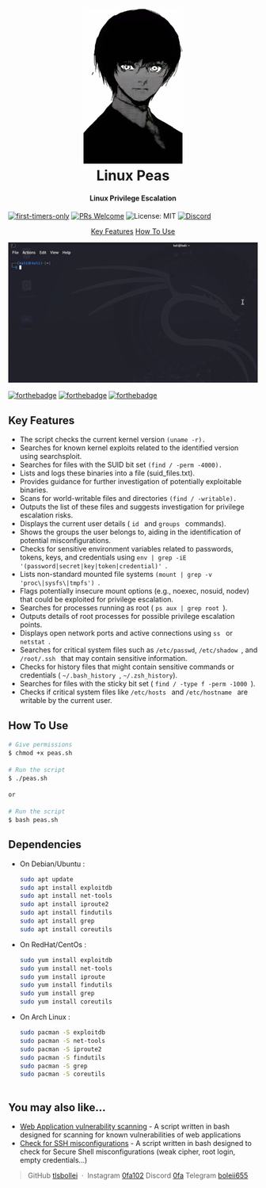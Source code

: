 
<h1 align="center">
  <br>
  <img src=https://raw.githubusercontent.com/tlsbollei/peas/refs/heads/main/assets/kaneki.jpg alt="Linux Peas" width="200"></a>
  <br>
  Linux Peas
  <br>
</h1>

<h4 align="center">Linux Privilege Escalation <a href="http://electron.atom.io" target="_blank"></a></h4>

[![first-timers-only](https://img.shields.io/badge/first--timers--only-friendly-blue.svg?style=flat-square)](https://www.firsttimersonly.com/)
[![PRs Welcome](https://img.shields.io/badge/PRs-welcome-brightgreen.svg?style=flat-square)](https://makeapullrequest.com)
![License: MIT](https://img.shields.io/badge/License-MIT-yellow.svg?style=flat-square)
[![Discord](https://img.shields.io/badge/Discord-7289DA?style=flat-square&logo=discord&logoColor=white)](https://discord.gg/MqqPYJ2s)


<p align="center">
  <a href="#key-features">Key Features</a> 
  <a href="#how-to-use">How To Use</a> 



![screenshot](https://raw.githubusercontent.com/tlsbollei/peas/refs/heads/main/assets/peas.gif)

[![forthebadge](https://forthebadge.com/images/featured/featured-built-with-love.svg)](https://forthebadge.com)
[![forthebadge](https://forthebadge.com/images/featured/featured-gluten-free.svg)](https://forthebadge.com)
[![forthebadge](https://forthebadge.com/images/featured/featured-oooo-kill-em.svg)](https://forthebadge.com)
## Key Features

* The script checks the current kernel version ```(uname -r).```
* Searches for known kernel exploits related to the identified version using searchsploit.
* Searches for files with the SUID bit set ```(find / -perm -4000).```
* Lists and logs these binaries into a file (suid_files.txt).
* Provides guidance for further investigation of potentially exploitable binaries.
* Scans for world-writable files and directories ```(find / -writable).```
* Outputs the list of these files and suggests investigation for privilege escalation risks.
* Displays the current user details  ( ```id ``` and  ```groups ``` commands).
* Shows the groups the user belongs to, aiding in the identification of potential misconfigurations.
* Checks for sensitive environment variables related to passwords, tokens, keys, and credentials using  ```env | grep -iE '(password|secret|key|token|credential)' ```.
* Lists non-standard mounted file systems  ```(mount | grep -v 'proc\|sysfs\|tmpfs') ```.
* Flags potentially insecure mount options (e.g., noexec, nosuid, nodev) that could be exploited for privilege escalation.
* Searches for processes running as root   ( ```ps aux | grep root ```).
* Outputs details of root processes for possible privilege escalation points.
* Displays open network ports and active connections using  ```ss ``` or  ```netstat ```.
* Searches for critical system files such as ``` /etc/passwd ```,  ```/etc/shadow ```, and ```/root/.ssh ``` that may contain sensitive information. 
* Checks for history files that might contain sensitive commands or credentials ( ```~/.bash_history ```, ``` ~/.zsh_history ```).
* Searches for files with the sticky bit set ( ```find / -type f -perm -1000 ```).
* Checks if critical system files like  ```/etc/hosts ``` and  ```/etc/hostname ``` are writable by the current user.


## How To Use



```bash
# Give permissions
$ chmod +x peas.sh

# Run the script
$ ./peas.sh

or

# Run the script
$ bash peas.sh
```

## Dependencies


* On Debian/Ubuntu :
  ```bash
  sudo apt update
  sudo apt install exploitdb
  sudo apt install net-tools
  sudo apt install iproute2
  sudo apt install findutils
  sudo apt install grep
  sudo apt install coreutils


  ```
* On RedHat/CentOs :
  ```bash
  sudo yum install exploitdb
  sudo yum install net-tools
  sudo yum install iproute
  sudo yum install findutils
  sudo yum install grep
  sudo yum install coreutils

  ```
* On Arch Linux :
  ```bash
  sudo pacman -S exploitdb
  sudo pacman -S net-tools
  sudo pacman -S iproute2
  sudo pacman -S findutils
  sudo pacman -S grep
  sudo pacman -S coreutils



  ```
  








## You may also like...

- [Web Application vulnerability scanning](https://github.com/tlsbollei/webapp-vulnscan-tool) - A script written in bash designed for scanning for known vulnerabilities of web applications
- [Check for SSH misconfigurations](https://github.com/tlsbollei/buniatko) - A script written in bash designed to check for Secure Shell misconfigurations (weak cipher, root login, empty credentials...)



> GitHub [tlsbollei](https://github.com/tlsbollei) &nbsp;&middot;&nbsp;
> Instagram [0fa102](https://www.instagram.com/0fa102/)
> Discord [0fa](https://discord.com/channels/@me)
> Telegram [boleii655](https://t.me/boleii655)

